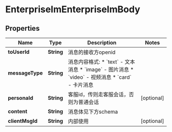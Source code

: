 # EnterpriseImEnterpriseImBody

## Properties
Name | Type | Description | Notes
------------ | ------------- | ------------- | -------------
**toUserId** | **String** | 消息的接收方openid | 
**messageType** | **String** | 消息内容格式:   * &#x60;text&#x60; - 文本消息   * &#x60;image&#x60; - 图片消息   * &#x60;video&#x60; - 视频消息   * &#x60;card&#x60; - 卡片消息  | 
**personaId** | **String** | 客服id，传则走客服会话，否则为普通会话 |  [optional]
**content** | **String** | 消息体见下方schema | 
**clientMsgId** | **String** | 内部使用 |  [optional]
